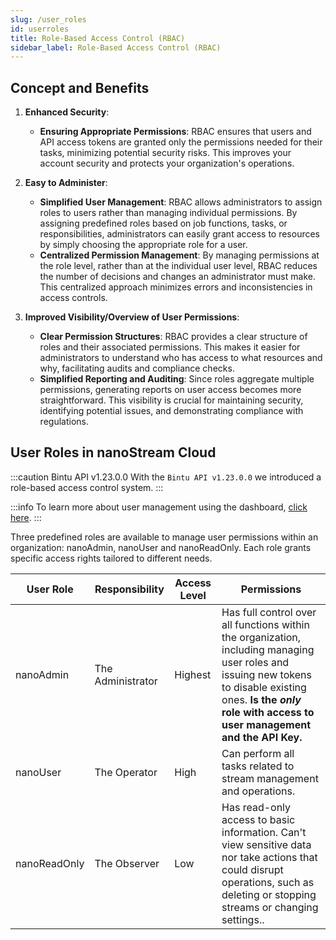 ```yaml
---
slug: /user_roles
id: userroles
title: Role-Based Access Control (RBAC)
sidebar_label: Role-Based Access Control (RBAC)
---
```


## Concept and Benefits

1. **Enhanced Security**:
   - **Ensuring Appropriate Permissions**: RBAC ensures that users and API access tokens are granted only the permissions needed for their tasks, minimizing potential security risks. This improves your account security and protects your organization's operations.

2. **Easy to Administer**:
   - **Simplified User Management**: RBAC allows administrators to assign roles to users rather than managing individual permissions. By assigning predefined roles based on job functions, tasks, or responsibilities, administrators can easily grant access to resources by simply choosing the appropriate role for a user.
   - **Centralized Permission Management**: By managing permissions at the role level, rather than at the individual user level, RBAC reduces the number of decisions and changes an administrator must make. This centralized approach minimizes errors and inconsistencies in access controls.

3. **Improved Visibility/Overview of User Permissions**:
   - **Clear Permission Structures**: RBAC provides a clear structure of roles and their associated permissions. This makes it easier for administrators to understand who has access to what resources and why, facilitating audits and compliance checks.
   - **Simplified Reporting and Auditing**: Since roles aggregate multiple permissions, generating reports on user access becomes more straightforward. This visibility is crucial for maintaining security, identifying potential issues, and demonstrating compliance with regulations.

## User Roles in nanoStream Cloud

:::caution Bintu API v1.23.0.0
With the `Bintu API v1.23.0.0` we introduced a role-based access control system.
:::

:::info
To learn more about user management using the dashboard, [click here](../cloud-frontend-v3/Dashboard_User_Roles.md).
:::

Three predefined roles are available to manage user permissions within an organization: <span className="role role-admin">nanoAdmin</span>, <span className="role role-user">nanoUser</span> and <span className="role role-readonly">nanoReadOnly</span>. Each role grants specific access rights tailored to different needs.

| User Role | Responsibility | Access Level | Permissions |
|---|---|---|---|
| <span className="role role-admin">nanoAdmin</span> | The Administrator  | Highest  | Has full control over all functions within the organization, including managing user roles and issuing new tokens to disable existing ones. **Is the *only* role with access to user management and the API Key.** |
| <span className="role role-user">nanoUser</span>    | The Operator  | High  | Can perform all tasks related to stream management and operations. |                
| <span className="role role-readonly">nanoReadOnly</span>| The Observer  | Low  | Has read-only access to basic information. Can't view sensitive data nor take actions that could disrupt operations, such as deleting or stopping streams or changing settings.. |
